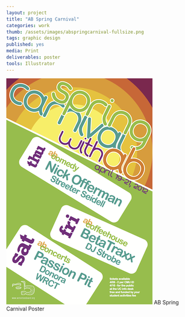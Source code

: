```yaml
---
layout: project
title: "AB Spring Carnival"
categories: work
thumb: /assets/images/abspringcarnival-fullsize.png
tags: graphic design
published: yes
media: Print
deliverables: poster
tools: Illustrator
---
```


<div class="with-caption">
<img src="/assets/images/abspringcarnival-fullsize.png">
<span class="caption">
AB Spring Carnival Poster
</span>
</div>
